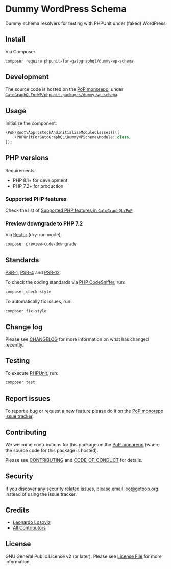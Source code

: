 # Dummy WordPress Schema

<!--
[![Build Status][ico-travis]][link-travis]
[![Quality Score][ico-code-quality]][link-code-quality]
[![Software License][ico-license]](LICENSE.md)
[![Latest Version on Packagist][ico-version]][link-packagist]
[![Coverage Status][ico-scrutinizer]][link-scrutinizer]
[![Total Downloads][ico-downloads]][link-downloads]
-->

Dummy schema resolvers for testing with PHPUnit under (faked) WordPress

## Install

Via Composer

``` bash
composer require phpunit-for-gatographql/dummy-wp-schema
```

## Development

The source code is hosted on the [PoP monorepo](https://github.com/GatoGraphQL/PoP), under [`GatoGraphQLForWP/phpunit-packages/dummy-wp-schema`](https://github.com/GatoGraphQL/PoP/tree/master/layers/GatoGraphQLForWP/phpunit-packages/dummy-wp-schema).

## Usage

Initialize the component:

``` php
\PoP\Root\App::stockAndInitializeModuleClasses([([
    \PHPUnitForGatoGraphQL\DummyWPSchema\Module::class,
]);
```

## PHP versions

Requirements:

- PHP 8.1+ for development
- PHP 7.2+ for production

### Supported PHP features

Check the list of [Supported PHP features in `GatoGraphQL/PoP`](https://github.com/GatoGraphQL/PoP/blob/master/docs/supported-php-features.md)

### Preview downgrade to PHP 7.2

Via [Rector](https://github.com/rectorphp/rector) (dry-run mode):

```bash
composer preview-code-downgrade
```

## Standards

[PSR-1](https://www.php-fig.org/psr/psr-1), [PSR-4](https://www.php-fig.org/psr/psr-4) and [PSR-12](https://www.php-fig.org/psr/psr-12).

To check the coding standards via [PHP CodeSniffer](https://github.com/squizlabs/PHP_CodeSniffer), run:

``` bash
composer check-style
```

To automatically fix issues, run:

``` bash
composer fix-style
```

## Change log

Please see [CHANGELOG](CHANGELOG.md) for more information on what has changed recently.

## Testing

To execute [PHPUnit](https://phpunit.de/), run:

``` bash
composer test
```

## Report issues

To report a bug or request a new feature please do it on the [PoP monorepo issue tracker](https://github.com/GatoGraphQL/PoP/issues).

## Contributing

We welcome contributions for this package on the [PoP monorepo](https://github.com/GatoGraphQL/PoP) (where the source code for this package is hosted).

Please see [CONTRIBUTING](CONTRIBUTING.md) and [CODE_OF_CONDUCT](CODE_OF_CONDUCT.md) for details.

## Security

If you discover any security related issues, please email leo@getpop.org instead of using the issue tracker.

## Credits

- [Leonardo Losoviz][link-author]
- [All Contributors][link-contributors]

## License

GNU General Public License v2 (or later). Please see [License File](LICENSE.md) for more information.

[ico-version]: https://img.shields.io/packagist/v/phpunit-for-gatographql/dummy-wp-schema.svg?style=flat-square
[ico-license]: https://img.shields.io/badge/license-GPLv2-brightgreen.svg?style=flat-square
[ico-travis]: https://img.shields.io/travis/phpunit-for-gatographql/dummy-wp-schema/master.svg?style=flat-square
[ico-scrutinizer]: https://img.shields.io/scrutinizer/coverage/g/phpunit-for-gatographql/dummy-wp-schema.svg?style=flat-square
[ico-code-quality]: https://img.shields.io/scrutinizer/g/phpunit-for-gatographql/dummy-wp-schema.svg?style=flat-square
[ico-downloads]: https://img.shields.io/packagist/dt/phpunit-for-gatographql/dummy-wp-schema.svg?style=flat-square

[link-packagist]: https://packagist.org/packages/phpunit-for-gatographql/dummy-wp-schema
[link-travis]: https://travis-ci.org/phpunit-for-gatographql/dummy-wp-schema
[link-scrutinizer]: https://scrutinizer-ci.com/g/phpunit-for-gatographql/dummy-wp-schema/code-structure
[link-code-quality]: https://scrutinizer-ci.com/g/phpunit-for-gatographql/dummy-wp-schema
[link-downloads]: https://packagist.org/packages/phpunit-for-gatographql/dummy-wp-schema
[link-author]: https://github.com/leoloso
[link-contributors]: ../../../../../../contributors
